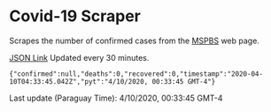 # Covid-19 Scraper

Scrapes the number of confirmed cases from the [MSPBS](https://www.mspbs.gov.py/covid-19.php) web page.

[JSON Link](https://jmayalag.github.io/covid19-scrape/cases.json)
Updated every 30 minutes.
```
{"confirmed":null,"deaths":0,"recovered":0,"timestamp":"2020-04-10T04:33:45.042Z","pyt":"4/10/2020, 00:33:45 GMT-4"}
```
Last update (Paraguay Time): 4/10/2020, 00:33:45 GMT-4